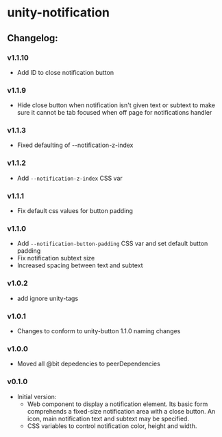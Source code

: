 # unity-notification

## Changelog:

### v1.1.10
- Add ID to close notification button

### v1.1.9
- Hide close button when notification isn't given text or subtext to make sure it cannot be tab focused when off page for notifications handler

### v1.1.3
- Fixed defaulting of --notification-z-index

### v1.1.2
- Add `--notification-z-index` CSS var

### v1.1.1
- Fix default css values for button padding

### v1.1.0
- Add `--notification-button-padding` CSS var and set default button padding
- Fix notification subtext size
- Increased spacing between text and subtext

### v1.0.2
- add ignore unity-tags

### v1.0.1
- Changes to conform to unity-button 1.1.0 naming changes

### v1.0.0
- Moved all @bit depedencies to peerDependencies

### v0.1.0
- Initial version:
  - Web component to display a notification element. Its basic form comprehends a fixed-size notification area with a close button. An icon, main notification text and subtext may be specified.
  - CSS variables to control notification color, height and width.

